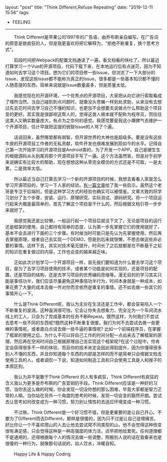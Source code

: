 layout: "post"
title: "Think Different,Refuse Repeating"
date: "2019-12-11 15:56"
tags:
- FEELING
---
　　Think Different是苹果公司1997年的广告语，由乔布斯亲自编写。在广告词的原意是致疯狂的人，但是我更喜欢将把它解释为，"拒绝不断重复，换个思考方式"。
<!-- more -->

　　前段时间把Webpack的配置文档通读了一遍，看文档看的快吐了。所以最近打算学习一个Vue的开源项目，代码下载下来，在本地运行后有点迷茫，因为不知道如何去学习这个项目。想为它们的项目修一些Issue，但浏览了一下大部分的Issue，发现这些Issue都不能称为真正的Issue，很多都是一些基本知识都不懂的人随意提的东西，简单来说就是Issue数量虽多，但是质量太低。

　　我感觉现在的开源环境，一个优秀点的开源项目，大家把从向它进行索取看成了理所当然。当自己碰到到点问题时，就像没头苍蝇一样到处求助，从来没有去想过先去花时间去学习自己不懂的知识，也更加不会想要去说做点什么帮助这个项目变的更好。其实我是很鄙视这帮人的，觉得这类人根本就不配称为程序员，而往往这类人又确实数量庞大，有点为之奈何的感觉。我感觉要是我这小爆脾气去维护一个开源项目，估计早就把这提的弱智Issue的人骂了个遍。

　　话说回来，虽然哪里都有弱智，但开源世界的大神也是超级多。要是没有这些牛皮的开源项目工作者的无私贡献，软件开发也很难发展到现如今的水平。记得自己第一次开始学习的开源项目是Android类的，为了开发一个APP，自己是硬生生的根据源码从头到尾将那个开源项目手写了一遍。这个方法虽然笨，但是对于初学来说确实有比较大的帮助，现在想想这种从零完全模仿的方式还是不可取，一是太累，二是效率太低。

　　所以最近当自己打算去学习一个新的开源项目的时候，我想去看看人家是怎么学习开源项目的，学习一下人家的经验。[有一篇文章](https://www.cnblogs.com/toUpdating/p/9271485.html)给了我一些启示。虽然这个老哥是专注于后端的，但是这种学习方式的经验也确实可以被借鉴。文章大致的将学习划分了五个步骤，安装、运行、原理研究、实际测试、源码研究。将一个项目运行起来大概是最简单的，首先了解这个项目是干什么的，然后根据文档引导一步步来就好了。

　　我感觉我还是比较懒，一般运行起一个项目后就没下文了，无论是项目的运行还是框架的使用，自己都持有简单的态度，认为第一步先掌握它们的使用就好了，基本不会去进行下面的三个步骤。有时候当时可能只是先认为先掌握使用，然后再去掌握原理，或者自己去实现一个DEMO，但是到后来就很懒，不想去做这些非必要的事情。这样下去，其实对技术毫无提升，时间长了之后就都是在不断基于之前的知识在重复做过的内容，工作也会变的越来越乏味。

　　正如此次计划学习一个开源项目一样，首先我们要知道为什么要去学习这个项目，是为了去学习项目使用的技术，或者某个功能是如何实现的，还是项目的配置，还是项目的结构，还是去学习项目的优秀编码思维等。漫无目的的学习其实只能是事倍功半，我们应该尽量避免这种事倍功半行为，时间本身就是一种成本，如果花费了大量的成本去做一件对你而言依然是重复的事情，还不如去做一些其它的事情开心一下。

　　什么是Think Different呢，我认为无论在生活还是工作中，都会容易陷入一个不断重复的漩涡。这种漩涡很可怕，它会让你失去想象力，完全沦为一个车间流水线上的工人，只会为了完成基本的任务不断Repeat。既然这样，为何我们不尝试去思考一些不同的东西呢?既然这种不断重复很傻，我们为何不去尝试去做一些更棒的事情呢，或者直白点说去做一些牛逼的事情呢? 比如一个前端程序员，在掌握了框架的使用之后，为什么不可以将自己工作的时间分配一点出来去了解框架的原理，然后再在空闲时间自己根据原理自己去实现这个框架呢?在这个过程中，你肯定会获得很多不一样的体验，而且你的技术肯定会因此得到提升，因为你懂得很多别人不懂的东西，并且你知道每个东西的内部是怎样的而不是简单只会根据文档去使用工具的人。或者调侃一下说，知道如何制造工具和只会使用工具是人和猴子的本质区别。

　　我认为并不是敢于Think Different 的人有多疯狂，Think Different有疯狂的含义我认为更多是乔布斯的广告营销的手段。Think Different应该是一种好的习惯，当你去这么做的时候，你会发现一切没你想的那么困难，毕竟大家都是智力正常的人嘛。当你站在另外一个角度的思考的时候，发现一切会变的豁然开朗。尝试去让思考如何改变成为一种习惯，努力别让惰性的去适应环境变成一种习惯。

　　不过嘛，Think Different是一个好习惯不错，但是更重要的是让自己开心。不要为了Different而去Different，那样是很傻的，因为只不过是让自己徒增痛苦。好比你让一个不喜欢爬山的人去让他去尝试爬不同类型的山，他不会觉得这种改变很有满足感，只会觉得这种是一种高强度的体力活，迟早把他给累死。任何道理都不是通用的，还得根据每个人的情况去做一些调整，照搬别人说的话在我看来也是很傻的一种行为，就像那句话说的，如人饮水，冷暖自知。

　　Happy Life & Happy Coding
